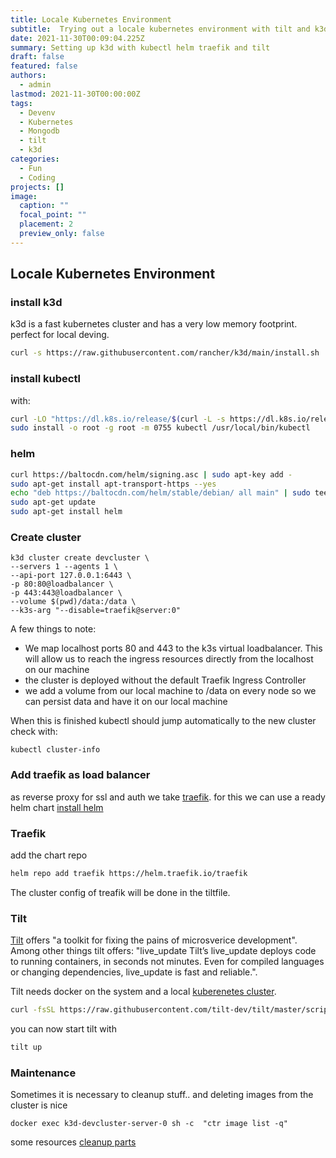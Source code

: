 ```yaml
---
title: Locale Kubernetes Environment
subtitle:  Trying out a locale kubernetes environment with tilt and k3d
date: 2021-11-30T00:09:04.225Z
summary: Setting up k3d with kubectl helm traefik and tilt
draft: false
featured: false
authors:
  - admin
lastmod: 2021-11-30T00:00:00Z
tags:
  - Devenv
  - Kubernetes
  - Mongodb
  - tilt
  - k3d
categories:
  - Fun
  - Coding
projects: []
image:
  caption: ""
  focal_point: ""
  placement: 2
  preview_only: false
---
```


##  Locale Kubernetes Environment

### install k3d
k3d is a fast kubernetes cluster and has a very low memory footprint.
perfect for local deving.

```bash
curl -s https://raw.githubusercontent.com/rancher/k3d/main/install.sh | bash
```

### install kubectl
with:
```bash
curl -LO "https://dl.k8s.io/release/$(curl -L -s https://dl.k8s.io/release/stable.txt)/bin/linux/amd64/kubectl"
sudo install -o root -g root -m 0755 kubectl /usr/local/bin/kubectl
```

### helm

```bash
curl https://baltocdn.com/helm/signing.asc | sudo apt-key add -
sudo apt-get install apt-transport-https --yes
echo "deb https://baltocdn.com/helm/stable/debian/ all main" | sudo tee /etc/apt/sources.list.d/helm-stable-debian.list
sudo apt-get update
sudo apt-get install helm
```


### Create cluster 

```
k3d cluster create devcluster \
--servers 1 --agents 1 \
--api-port 127.0.0.1:6443 \
-p 80:80@loadbalancer \
-p 443:443@loadbalancer \
--volume $(pwd)/data:/data \
--k3s-arg "--disable=traefik@server:0"
```

A few things to note:
* We map localhost ports 80 and 443 to the k3s virtual loadbalancer. This will allow us to reach the ingress resources directly from the localhost on our machine
* the cluster is deployed without the default Traefik Ingress Controller
* we add a volume from our local machine to /data on every node so we can persist data and have it on our local machine

When this is finished kubectl should jump automatically to the new cluster
check with:
```
kubectl cluster-info
```

### Add traefik as load balancer

as reverse proxy for ssl and auth we take [traefik](https://github.com/traefik/traefik/).
for this we can use a ready helm chart
[install helm](https://helm.sh/docs/intro/install/)

### Traefik
add the chart repo
```bash
helm repo add traefik https://helm.traefik.io/traefik
```
The cluster config of treafik will be done in the tiltfile.

### Tilt
[Tilt](https://docs.tilt.dev/) offers "a toolkit for fixing the pains of microsverice development". 
Among other things tilt offers:  "live_update Tilt’s live_update deploys code to running containers, in seconds not minutes. Even for compiled languages or changing dependencies, live_update is fast and reliable.".

Tilt needs docker on the system and a local [kuberenetes cluster](https://docs.tilt.dev/choosing_clusters.html).

```bash
curl -fsSL https://raw.githubusercontent.com/tilt-dev/tilt/master/scripts/install.sh | bash
```
you can now start tilt with
```bash
tilt up
```

### Maintenance
Sometimes it is necessary to cleanup stuff.. and deleting images from the cluster is nice
```
docker exec k3d-devcluster-server-0 sh -c  "ctr image list -q"
```
some resources [cleanup parts](https://github.com/rancher/k3d/issues/133)
